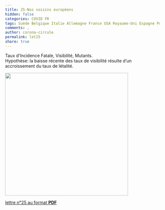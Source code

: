 ```yaml
---
title: 25-Nos voisins européens
hidden: false
categories: COVID FR
tags: Suède Belgique Italie Allemagne France USA Royaume-Uni Espagne Portugal Irlande semi-déterministe 
comments: , 
author: corona-circule
permalink: let25
share: true
---
```


<link rel="stylesheet" href="../assets/css/style.css">

Taux d’Incidence Fatale, Visibilité, Mutants.<br/>
Hypothèse: la baisse récente des taux de visibilité résulte d’un accroissement du taux de létalité.<br/>

<img src='/lettres/images/img-25.png' width='400px'/>

[lettre n°25 au format __PDF__](/lettres/resources/pdf/lettre-25.pdf)
